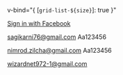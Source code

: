 v-bind="{ [`grid-list-${size}`]: true }"

<a class="service facebook" id="zd_facebook_login_link" target="_top" href="https://netkiller.zendesk.com/access/request_oauth?profile=facebook&amp;return_to=https%3A%2F%2Fsupport.collavate.com%2Fhc%2Fen-us&amp;scheme=https"><span class="logo"></span><span title="Sign in with Facebook">Sign in with Facebook</span></a>

sagikarni76@gmail.com
Aa123456

nimrod.zilcha@gmail.com
Aa123456

wizardnet972-1@gmail.com
